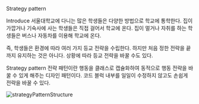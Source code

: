 Strategy pattern

Introduce
서울대학교에 다니는 많은 학생들은 다양한 방법으로 학교에 통학한다.
집이 가깝거나 기숙사에 사는 학생들은 직접 걸어서 학교에 온다.
집이 멀거나 자취를 하는 학생들은 버스나 자동차를 이용해 학교에 온다.

즉, 학생들은 환경에 따라 여러 가지 등교 전략을 수립한다.
하지만 처음 정한 전략을 끝까지 유지하는 것은 아니다.
상황에 따라 등교 전략을 바꿀 수도 있다.


Strategy pattern
전략 패턴이란 행동을 클래스로 캡슐화하여 동적으로 행동 전략을 바꿀 수 있게 해주는 디자인 패턴이다.
코드 블럭 내부를 일일이 수정하지 않고도 손쉽게 전략을 바꿀 수 있다.

![strategyPatternStructure](https://user-images.githubusercontent.com/78812317/142611871-e7141037-f618-488c-b2e7-29353de75749.PNG)
